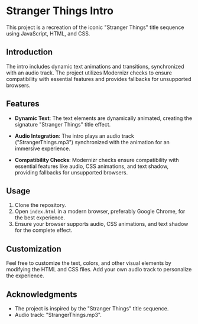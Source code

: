 # Stranger Things Intro

This project is a recreation of the iconic "Stranger Things" title sequence using JavaScript, HTML, and CSS.

## Introduction

The intro includes dynamic text animations and transitions, synchronized with an audio track. The project utilizes Modernizr checks to ensure compatibility with essential features and provides fallbacks for unsupported browsers.

## Features

- **Dynamic Text**: The text elements are dynamically animated, creating the signature "Stranger Things" title effect.

- **Audio Integration**: The intro plays an audio track ("StrangerThings.mp3") synchronized with the animation for an immersive experience.

- **Compatibility Checks**: Modernizr checks ensure compatibility with essential features like audio, CSS animations, and text shadow, providing fallbacks for unsupported browsers.

## Usage

1. Clone the repository.
2. Open `index.html` in a modern browser, preferably Google Chrome, for the best experience.
3. Ensure your browser supports audio, CSS animations, and text shadow for the complete effect.

## Customization

Feel free to customize the text, colors, and other visual elements by modifying the HTML and CSS files. Add your own audio track to personalize the experience.

## Acknowledgments

- The project is inspired by the "Stranger Things" title sequence.
- Audio track: "StrangerThings.mp3".

